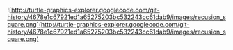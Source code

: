 ![http://turtle-graphics-explorer.googlecode.com/git-history/4678e1c67921ed1a65275203bc532243cc61dab9/images/recusion_square.png](http://turtle-graphics-explorer.googlecode.com/git-history/4678e1c67921ed1a65275203bc532243cc61dab9/images/recusion_square.png)